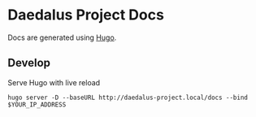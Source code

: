 # Daedalus Project Docs

Docs are generated using [Hugo](https://gohugo.io/).


## Develop

Serve Hugo with live reload

```
hugo server -D --baseURL http://daedalus-project.local/docs --bind $YOUR_IP_ADDRESS
```
